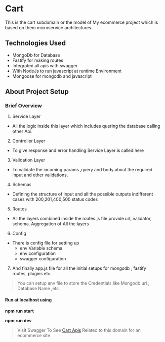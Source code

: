 # Cart
This is the cart subdomain or the model of My ecommerce project which is based on them microservice architectures.

## Technologies Used
- MongoDb for Database 
- Fastify for making routes 
- Integrated all apis with swagger 
- With NodeJs to run javascript at runtime Environment 
- Mongoose for mongodb and javascript

## About Project Setup
### Brief Overview 
1. Service Layer 
  - All the logic inside this layer which includes quering the database calling other Api.
2. Controller Layer  
 - To give response and error handling  Service Layer is called here
3. Validation Layer
  - To validate the incoming params ,query and body about the required input and other validations.
4. Schemas
 - Defining the structure of input and all the possible outputs indifferent cases with 200,201,400,500 status codes 
5. Routes
 - All the layers  combined inside the routes.js file provide url, validator, schema. Aggregation of All the layers
6. Config 
 - There is config file for setting up 
    - env Variable schema
    - env configuration
    - swagger configuration
 
7. And finally app.js file for all the initial setups for mongodb , fastify routes, plugins etc .

> You can setup env file to store the Credentials like Mongodb url , Database Name ,etc

#### Run at localhost using 
   **npm run start** 

   **npm run dev**


> Visit Swagger To See [Cart Apis](https://colossalcart.herokuapp.com/documentation/static/index.html#) Related to this domain for an ecommerce site


